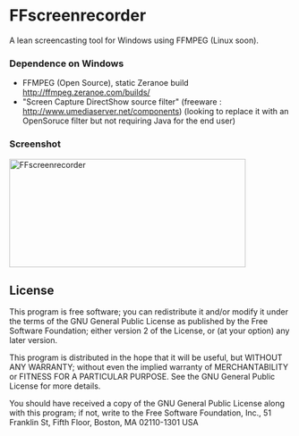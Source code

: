 # FFscreenrecorder

A lean screencasting tool for Windows using FFMPEG (Linux soon).

### Dependence on Windows

- FFMPEG (Open Source), static Zeranoe build  http://ffmpeg.zeranoe.com/builds/
- "Screen Capture DirectShow source filter" (freeware : http://www.umediaserver.net/components) (looking to replace it with an OpenSoruce filter but not requiring Java for the end user)
   
### Screenshot

<p>
<a href="https://www.flickr.com/photos/frenchy/15264491660" title="FFscreenrecorder by francois, on Flickr"><img src="https://farm4.staticflickr.com/3934/15264491660_fc5296201d_o.jpg" width="422" height="194" alt="FFscreenrecorder"></a>
</p>

## License

This program is free software; you can redistribute it and/or modify
it under the terms of the GNU General Public License as published by
the Free Software Foundation; either version 2 of the License, or
(at your option) any later version.

This program is distributed in the hope that it will be useful,
but WITHOUT ANY WARRANTY; without even the implied warranty of
MERCHANTABILITY or FITNESS FOR A PARTICULAR PURPOSE.  See the
GNU General Public License for more details.

You should have received a copy of the GNU General Public License
along with this program; if not, write to the Free Software
Foundation, Inc., 51 Franklin St, Fifth Floor, Boston, MA  02110-1301  USA